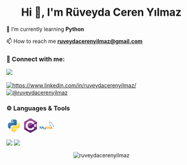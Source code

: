 <h1 align="center">Hi 👋, I'm Rüveyda Ceren Yılmaz</h1>

🌱 I’m currently learning **Python** 

📫 How to reach me **ruveydacerenyilmaz@gmail.com**

<h3 align="left"> 💬 Connect with me:</h3>
<p align="left">
   <a target="_blank" href="mailto:ruveydacerenyilmaz@gmail.com" title="mail"><img style="width: 250px" src="https://img.wattpad.com/44d464038303783a85c35dec82cb51dca7b36bec/68747470733a2f2f73332e616d617a6f6e6177732e636f6d2f776174747061642d6d656469612d736572766963652f53746f7279496d6167652f51464e6a7a35793368674e6a33773d3d2d3638373639373835322e313537646436343564626265313065353931343431343837313731322e676966"></a>

<a href="https://linkedin.com/in/https://www.linkedin.com/in/ruveydacerenyilmaz/" target="blank"><img align="center" src="https://raw.githubusercontent.com/rahuldkjain/github-profile-readme-generator/master/src/images/icons/Social/linked-in-alt.svg" alt="https://www.linkedin.com/in/ruveydacerenyilmaz/" height="30" width="40" /></a>
<a href="https://medium.com/@ruveydacerenyilmaz" target="blank"><img align="center" src="https://raw.githubusercontent.com/rahuldkjain/github-profile-readme-generator/master/src/images/icons/Social/medium.svg" alt="@ruveydacerenyilmaz" height="30" width="40" /></a>
</p>

<h3 align="left"> ⚙️ Languages & Tools </h3>
  <tr style="height: 18px;">
    <td style="width: 441; height: 18px;">
      <p align="left"> 
        <img src="https://raw.githubusercontent.com/devicons/devicon/master/icons/python/python-original.svg" alt="python" width="40" height="40"/>
        <img src="https://raw.githubusercontent.com/devicons/devicon/master/icons/csharp/csharp-original.svg" alt="csharp" width="40" height="40"/>  
        <img src="https://raw.githubusercontent.com/devicons/devicon/master/icons/mysql/mysql-original-wordmark.svg" alt="mysql" width="40" height="40"/> 
      </p>
      </td>
        <td style="width: 441;" align="center">
            <img src="https://github-readme-stats.vercel.app/api/top-langs/?username=ruveydacerenyilmaz&theme=dracula&layout=compact&langs_count=10" />
        </td>
        <td style="width: 441;" align="center" >
            <img src="https://github-readme-stats.vercel.app/api?username=ruveydacerenyilmaz&count_private=true&show_icons=true&theme=dracula"/>
        </td> 
<p align="center"> <img src="https://komarev.com/ghpvc/?username=ruveydacerenyilmaz&label=Profile%20views&color=0e75b6&style=flat" alt="ruveydacerenyilmaz" /> </p>
